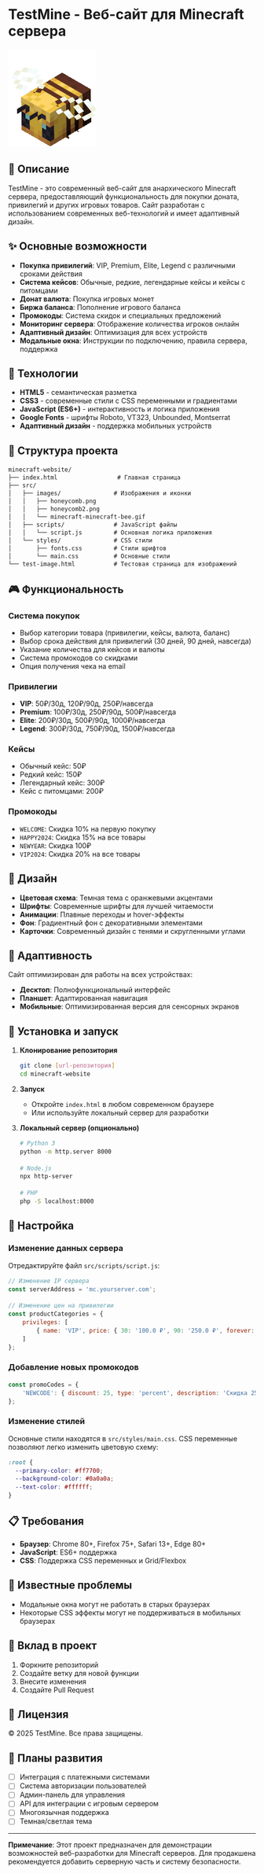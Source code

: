 # TestMine - Веб-сайт для Minecraft сервера

![TestMine Logo](src/images/minecraft-minecraft-bee.gif)

## 📖 Описание

TestMine - это современный веб-сайт для анархического Minecraft сервера, предоставляющий функциональность для покупки доната, привилегий и других игровых товаров. Сайт разработан с использованием современных веб-технологий и имеет адаптивный дизайн.

## ✨ Основные возможности

- **Покупка привилегий**: VIP, Premium, Elite, Legend с различными сроками действия
- **Система кейсов**: Обычные, редкие, легендарные кейсы и кейсы с питомцами
- **Донат валюта**: Покупка игровых монет
- **Биржа баланса**: Пополнение игрового баланса
- **Промокоды**: Система скидок и специальных предложений
- **Мониторинг сервера**: Отображение количества игроков онлайн
- **Адаптивный дизайн**: Оптимизация для всех устройств
- **Модальные окна**: Инструкции по подключению, правила сервера, поддержка

## 🚀 Технологии

- **HTML5** - семантическая разметка
- **CSS3** - современные стили с CSS переменными и градиентами
- **JavaScript (ES6+)** - интерактивность и логика приложения
- **Google Fonts** - шрифты Roboto, VT323, Unbounded, Montserrat
- **Адаптивный дизайн** - поддержка мобильных устройств

## 📁 Структура проекта

```
minecraft-website/
├── index.html                 # Главная страница
├── src/
│   ├── images/               # Изображения и иконки
│   │   ├── honeycomb.png
│   │   ├── honeycomb2.png
│   │   └── minecraft-minecraft-bee.gif
│   ├── scripts/              # JavaScript файлы
│   │   └── script.js         # Основная логика приложения
│   └── styles/               # CSS стили
│       ├── fonts.css         # Стили шрифтов
│       └── main.css          # Основные стили
└── test-image.html           # Тестовая страница для изображений
```

## 🎮 Функциональность

### Система покупок
- Выбор категории товара (привилегии, кейсы, валюта, баланс)
- Выбор срока действия для привилегий (30 дней, 90 дней, навсегда)
- Указание количества для кейсов и валюты
- Система промокодов со скидками
- Опция получения чека на email

### Привилегии
- **VIP**: 50₽/30д, 120₽/90д, 250₽/навсегда
- **Premium**: 100₽/30д, 250₽/90д, 500₽/навсегда
- **Elite**: 200₽/30д, 500₽/90д, 1000₽/навсегда
- **Legend**: 300₽/30д, 750₽/90д, 1500₽/навсегда

### Кейсы
- Обычный кейс: 50₽
- Редкий кейс: 150₽
- Легендарный кейс: 300₽
- Кейс с питомцами: 200₽

### Промокоды
- `WELCOME`: Скидка 10% на первую покупку
- `HAPPY2024`: Скидка 15% на все товары
- `NEWYEAR`: Скидка 100₽
- `VIP2024`: Скидка 20% на все товары

## 🎨 Дизайн

- **Цветовая схема**: Темная тема с оранжевыми акцентами
- **Шрифты**: Современные шрифты для лучшей читаемости
- **Анимации**: Плавные переходы и hover-эффекты
- **Фон**: Градиентный фон с декоративными элементами
- **Карточки**: Современный дизайн с тенями и скругленными углами

## 📱 Адаптивность

Сайт оптимизирован для работы на всех устройствах:
- **Десктоп**: Полнофункциональный интерфейс
- **Планшет**: Адаптированная навигация
- **Мобильные**: Оптимизированная версия для сенсорных экранов

## 🚀 Установка и запуск

1. **Клонирование репозитория**
   ```bash
   git clone [url-репозитория]
   cd minecraft-website
   ```

2. **Запуск**
   - Откройте `index.html` в любом современном браузере
   - Или используйте локальный сервер для разработки

3. **Локальный сервер (опционально)**
   ```bash
   # Python 3
   python -m http.server 8000
   
   # Node.js
   npx http-server
   
   # PHP
   php -S localhost:8000
   ```

## 🔧 Настройка

### Изменение данных сервера
Отредактируйте файл `src/scripts/script.js`:
```javascript
// Изменение IP сервера
const serverAddress = 'mc.yourserver.com';

// Изменение цен на привилегии
const productCategories = {
    privileges: [
        { name: 'VIP', price: { 30: '100.0 ₽', 90: '250.0 ₽', forever: '500.0 ₽' } }
    ]
};
```

### Добавление новых промокодов
```javascript
const promoCodes = {
    'NEWCODE': { discount: 25, type: 'percent', description: 'Скидка 25%' }
};
```

### Изменение стилей
Основные стили находятся в `src/styles/main.css`. CSS переменные позволяют легко изменить цветовую схему:
```css
:root {
  --primary-color: #ff7700;
  --background-color: #0a0a0a;
  --text-color: #ffffff;
}
```

## 📋 Требования

- **Браузер**: Chrome 80+, Firefox 75+, Safari 13+, Edge 80+
- **JavaScript**: ES6+ поддержка
- **CSS**: Поддержка CSS переменных и Grid/Flexbox

## 🐛 Известные проблемы

- Модальные окна могут не работать в старых браузерах
- Некоторые CSS эффекты могут не поддерживаться в мобильных браузерах

## 🤝 Вклад в проект

1. Форкните репозиторий
2. Создайте ветку для новой функции
3. Внесите изменения
4. Создайте Pull Request

## 📄 Лицензия

© 2025 TestMine. Все права защищены.

## 🔮 Планы развития

- [ ] Интеграция с платежными системами
- [ ] Система авторизации пользователей
- [ ] Админ-панель для управления
- [ ] API для интеграции с игровым сервером
- [ ] Многоязычная поддержка
- [ ] Темная/светлая тема

---

**Примечание**: Этот проект предназначен для демонстрации возможностей веб-разработки для Minecraft серверов. Для продакшена рекомендуется добавить серверную часть и систему безопасности.
